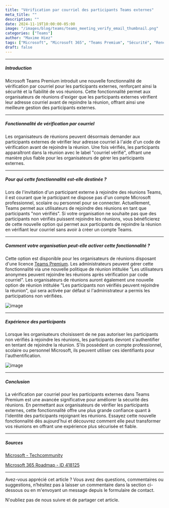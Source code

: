 ```yaml
---
title: "Vérification par courriel des participants Teams externes"
meta_title: ""
description: ""
date: 2024-11-19T10:00:00-05:00
image: "/images/blog/teams/teams_meeting_verify_email_thumbnail.png"
categories: ["Teams"]
author: "Maxime Hiez"
tags: ["Microsoft", "Microsoft 365", "Teams Premium", "Sécurité", "Rencontre"]
draft: false
---
```

---

##### Introduction
Microsoft Teams Premium introduit une nouvelle fonctionnalité de vérification par courriel pour les participants externes, renforçant ainsi la sécurité et la fiabilité de vos réunions. Cette fonctionnalité permet aux organisateurs de réunions d'exiger que les participants externes vérifient leur adresse courriel avant de rejoindre la réunion, offrant ainsi une meilleure gestion des participants externes.

---

##### Fonctionnalité de vérification par courriel
Les organisateurs de réunions peuvent désormais demander aux participants externes de vérifier leur adresse courriel à l'aide d'un code de vérification avant de rejoindre la réunion. Une fois vérifiés, les participants apparaîtront dans la réunion avec le label "courriel vérifié", offrant une manière plus fiable pour les organisateurs de gérer les participants externes.

---

##### Pour qui cette fonctionnalité est-elle destinée ?
Lors de l'invitation d'un participant externe à rejoindre des réunions Teams, il est courant que le participant ne dispose pas d'un compte Microsoft professionnel, scolaire ou personnel pour se connecter. Actuellement, Teams permet aux utilisateurs de rejoindre des réunions en tant que participants "non vérifiés". Si votre organisation ne souhaite pas que des participants non vérifiés puissent rejoindre les réunions, vous bénéficierez de cette nouvelle option qui permet aux participants de rejoindre la réunion en vérifiant leur courriel sans avoir à créer un compte Teams.

---

##### Comment votre organisation peut-elle activer cette fonctionnalité ?
Cette option est disponible pour les organisateurs de réunions disposant d'une licence <u>Teams Premium</u>. Les administrateurs peuvent gérer cette fonctionnalité via une nouvelle politique de réunion intitulée "Les utilisateurs anonymes peuvent rejoindre les réunions après vérification par code courriel". Les organisateurs de réunions auront également une nouvelle option de réunion intitulée "Les participants non vérifiés peuvent rejoindre la réunion", qui sera activée par défaut si l'administrateur a permis les participations non vérifiées.

![image](/images/blog/teams/teams_meeting_verify_email_001.png)

---

##### Expérience des participants
Lorsque les organisateurs choisissent de ne pas autoriser les participants non vérifiés à rejoindre les réunions, les participants devront s'authentifier en tentant de rejoindre la réunion. S'ils possèdent un compte professionnel, scolaire ou personnel Microsoft, ils peuvent utiliser ces identifiants pour l'authentification.

![image](/images/blog/teams/teams_meeting_verify_email_002.png)

---

##### Conclusion
La vérification par courriel pour les participants externes dans Teams Premium est une avancée significative pour améliorer la sécurité des réunions. En permettant aux organisateurs de vérifier les participants externes, cette fonctionnalité offre une plus grande confiance quant à l'identité des participants rejoignant les réunions. Essayez cette nouvelle fonctionnalité dès aujourd'hui et découvrez comment elle peut transformer vos réunions en offrant une expérience plus sécurisée et fiable.

---

##### Sources
[Microsoft - Techcommunity](https://techcommunity.microsoft.com/blog/microsoftteamsblog/enhance-meeting-security-with-teams-premium%E2%80%99s-email-verification-for-external-me/4292196)

[Microsoft 365 Roadmap - ID 418125](https://www.microsoft.com/fr-ca/microsoft-365/roadmap?filters=Microsoft%20Teams&searchterms=418125)

---


Avez-vous apprécié cet article ? Vous avez des questions, commentaires ou suggestions, n’hésitez pas à laisser un commentaire dans la section ci-dessous ou en m'envoyant un message depuis le formulaire de contact.

N'oubliez pas de nous suivre et de partager cet article.